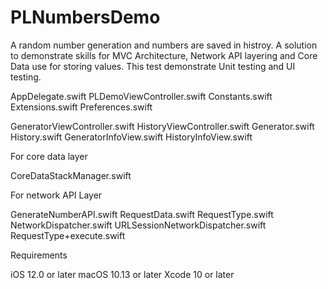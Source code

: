 # PLNumbersDemo
A random number generation and numbers are saved in histroy. A solution to demonstrate skills for MVC Architecture, Network API layering and Core Data use for storing values. This test demonstrate Unit testing and  UI testing.   


AppDelegate.swift
PLDemoViewController.swift
Constants.swift
Extensions.swift
Preferences.swift

GeneratorViewController.swift
HistoryViewController.swift
Generator.swift
History.swift
GeneratorInfoView.swift
HistoryInfoView.swift


For core data layer

CoreDataStackManager.swift


For network API Layer

GenerateNumberAPI.swift
RequestData.swift
RequestType.swift
NetworkDispatcher.swift
URLSessionNetworkDispatcher.swift
RequestType+execute.swift



Requirements

iOS 12.0 or later
macOS 10.13 or later
Xcode 10 or later
